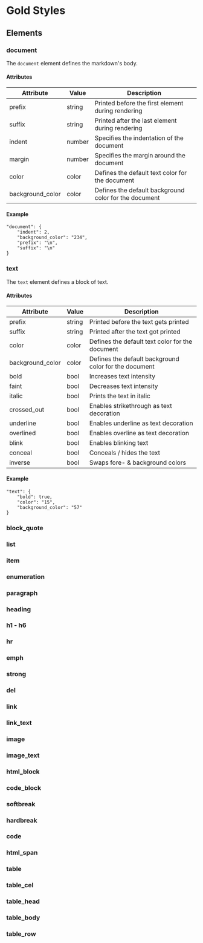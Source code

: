 # Gold Styles

## Elements

### document

The `document` element defines the markdown's body.

#### Attributes

| Attribute        | Value  | Description                                           |
| ---------------- | ------ | ----------------------------------------------------- |
| prefix           | string | Printed before the first element during rendering     |
| suffix           | string | Printed after the last element during rendering       |
| indent           | number | Specifies the indentation of the document             |
| margin           | number | Specifies the margin around the document              |
| color            | color  | Defines the default text color for the document       |
| background_color | color  | Defines the default background color for the document |

#### Example

```
"document": {
    "indent": 2,
    "background_color": "234",
    "prefix": "\n",
    "suffix": "\n"
}
```

### text

The `text` element defines a block of text.

#### Attributes

| Attribute        | Value  | Description                                           |
| ---------------- | ------ | ----------------------------------------------------- |
| prefix           | string | Printed before the text gets printed                  |
| suffix           | string | Printed after the text got printed                    |
| color            | color  | Defines the default text color for the document       |
| background_color | color  | Defines the default background color for the document |
| bold             | bool   | Increases text intensity                              |
| faint            | bool   | Decreases text intensity                              |
| italic           | bool   | Prints the text in italic                             |
| crossed_out      | bool   | Enables strikethrough as text decoration              |
| underline        | bool   | Enables underline as text decoration                  |
| overlined        | bool   | Enables overline as text decoration                   |
| blink            | bool   | Enables blinking text                                 |
| conceal          | bool   | Conceals / hides the text                             |
| inverse          | bool   | Swaps fore- & background colors                       |

#### Example

```
"text": {
    "bold": true,
    "color": "15",
    "background_color": "57"
}
```

### block_quote
### list
### item
### enumeration
### paragraph
### heading
### h1 - h6
### hr
### emph
### strong
### del
### link
### link_text
### image
### image_text
### html_block
### code_block
### softbreak
### hardbreak
### code
### html_span
### table
### table_cel
### table_head
### table_body
### table_row
